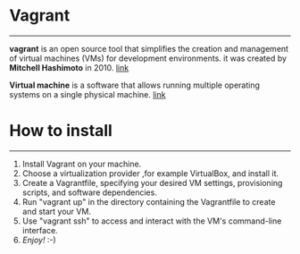 # Vagrant
---
**vagrant** is an open source tool that simplifies the creation and management of virtual machines (VMs) for development
 environments. it was created by **Mitchell Hashimoto** in 2010. [link](https://www.vagrantup.com/)

**Virtual machine** is a software that allows running multiple operating systems on a single physical machine. [link](https://en.wikipedia.org/wiki/Virtual_machine)
# How to install
---
1. Install Vagrant on your machine.
2. Choose a virtualization provider ,for example VirtualBox, and install it.
3. Create a Vagrantfile, specifying your desired VM settings, provisioning scripts, and software dependencies.
4. Run "vagrant up" in the directory containing the Vagrantfile to create and start your VM.
5. Use "vagrant ssh" to access and interact with the VM's command-line interface.
6. _Enjoy!_ :-)  
